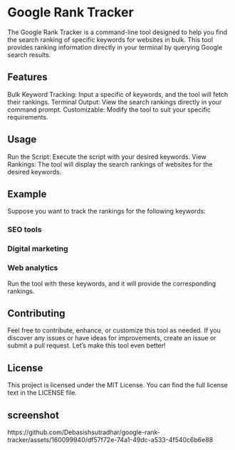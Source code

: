 
<h1> Google Rank Tracker</h1>
The Google Rank Tracker is a command-line tool designed to help you find the search ranking of specific keywords for websites in bulk. This tool provides ranking information directly in your terminal by querying Google search results.

<h2> Features</h2>
Bulk Keyword Tracking: Input a specific of keywords, and the tool will fetch their rankings.
Terminal Output: View the search rankings directly in your command prompt.
Customizable: Modify the tool to suit your specific requirements.

<h2>Usage</h2>
Run the Script: Execute the script with your desired keywords.
View Rankings: The tool will display the search rankings of websites for the desired keywords.

<h2>Example</h2>
Suppose you want to track the rankings for the following keywords:

<h3> SEO tools </h3>
<h3> Digital marketing </h3>
<h3> Web analytics </h3>
Run the tool with these keywords, and it will provide the corresponding rankings.

<h2> Contributing </h2>
Feel free to contribute, enhance, or customize this tool as needed. If you discover any issues or have ideas for improvements, create an issue or submit a pull request. Let’s make this tool even better!

<h2>License </h2>
This project is licensed under the MIT License. You can find the full license text in the LICENSE file.



<h2>screenshot</h2>
https://github.com/Debasishsutradhar/google-rank-tracker/assets/160099940/df57f72e-74a1-49dc-a533-4f540c6b6e88

